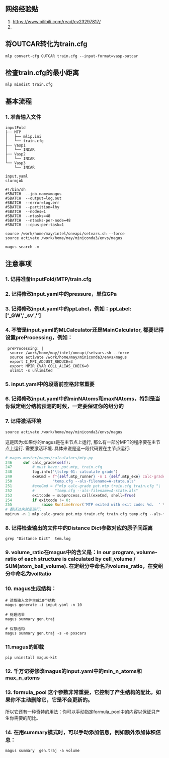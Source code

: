 ## 网络经验贴
1. https://www.bilibili.com/read/cv23297817/
2. 


## 将OUTCAR转化为train.cfg
```shell
mlp convert-cfg OUTCAR train.cfg --input-format=vasp-outcar 
```

## 检查train.cfg的最小距离
```shell
mlp mindist train.cfg
```

## 基本流程
### 1. 准备输入文件
```shell
inputFold
├── MTP
│   ├── mlip.ini
│   └── train.cfg
├── Vasp1
│   └── INCAR
├── Vasp2
│   └── INCAR
└── Vasp3
    └── INCAR

input.yaml
slurmjob
```

```shell
#!/bin/sh                           
#SBATCH  --job-name=magus
#SBATCH  --output=log.out                       
#SBATCH  --error=log.err                       
#SBATCH  --partition=lhy          
#SBATCH  --nodes=1                          
#SBATCH  --ntasks=48                          
#SBATCH  --ntasks-per-node=48                          
#SBATCH  --cpus-per-task=1                         
 
source /work/home/may/intel/oneapi/setvars.sh --force
source activate /work/home/may/miniconda3/envs/magus 

magus search -m
```


## 注意事项
### 1. 记得准备inputFold/MTP/train.cfg
### 2. 记得修改input.yaml中的pressure，单位GPa
### 3. 记得修改input.yaml中的ppLabel，例如：ppLabel: ['_GW','_sv','']
### 4. 不管是input.yaml的MLCalculator还是MainCalculator, 都要记得设置preProcessing，例如：
```shell
 preProcessing: |            
  source /work/home/may/intel/oneapi/setvars.sh --force
  source activate /work/home/may/miniconda3/envs/magus 
  export I_MPI_ADJUST_REDUCE=3
  export MPIR_CVAR_COLL_ALIAS_CHECK=0
  ulimit -s unlimited
```
### 5. input.yaml中的段落前空格非常重要
### 6. 记得修改input.yaml中的minNAtoms和maxNAtoms，特别是当你做定组分结构预测的时候，一定要保证你的组分的
### 7. 记得激活环境
```shell
source activate /work/home/may/miniconda3/envs/magus
```
这是因为:如果你的magus是在主节点上运行, 那么有一部分MPT的程序要在主节点上运行. 需要激活环境. 具体来说是这一段代码要在主节点运行:
```python
# magus-master/magus/calculators/mtp.py
246     def calc_grade(self):
247         # must have: pot.mtp, train.cfg
248         log.info('\tstep 01: calculate grade')
249         exeCmd = f"{self.mtp_runner} -n 1 {self.mtp_exe} calc-grade pot.mtp train.cfg train.cfg "\
250                  "temp.cfg --als-filename=A-state.als"
251         #exeCmd = f"mlp calc-grade pot.mtp train.cfg train.cfg "\
252         #         "temp.cfg --als-filename=A-state.als"
253         exitcode = subprocess.call(exeCmd, shell=True)
254         if exitcode != 0:
255             raise RuntimeError('MTP exited with exit code: %d.  ' % exitcode)
# 翻译过来就是运行:
mpirun -n 1 mlp calc-grade pot.mtp train.cfg train.cfg temp.cfg --als-filename=A-state.als

```

### 8. 记得检查输出的文件中的Distance Dict参数对应的原子间距离
```shell
grep "Distance Dict"  tem.log
```
### 9. volume_ratio在magus中的含义是：In our program, volume-ratio of each structure is calculated by cell_volume / SUM(atom_ball_volume). 在定组分中命名为volume_ratio，在变组分中命名为volRatio

### 10. magus生成结构： 
```
# 读取输入文件生成10个结构
magus generate -i input.yaml -n 10

# 处理结果
magus summary gen.traj

# 保存结构
magus summary gen.traj -s -o poscars
```
### 11.magus的卸载
```shell
pip uninstall magus-kit
```

### 12. 千万记得修改magus的input.yaml中的min_n_atoms和max_n_atoms

### 13. formula_pool 这个参数非常重要，它控制了产生结构的配比，如果你不主动删除它，它是不会更新的。
所以它还有一种奇特的用法：你可以手动指定formula_pool中的内容以保证只产生你需要的配比。


### 14. 在用summary模式时，可以手动添加信息，例如额外添加体积信息：
```shell
magus summary  gen.traj -a volume
```